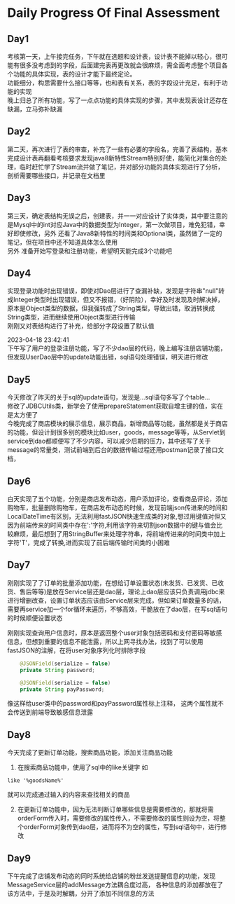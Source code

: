 # Daily Progress Of Final Assessment  
  
## Day1  

考核第一天，上午接完任务，下午就在选题和设计表，设计表不能掉以轻心，很可能有很多没考虑到的字段，后面建完表再更改就会很麻烦，需全面考虑整个项目各个功能的具体实现，表的设计才能下最终定论。  
功能细分，构思需要什么接口等等，也和表有关系，表的字段设计充足，有利于功能的实现  
晚上归总了所有功能，写了一点点功能的具体实现的步骤，其中发现表设计还存在缺漏，立马弥补缺漏  
  
## Day2  

第二天，再次进行了表的审查，补充了一些有必要的字段名，完善了表结构，基本完成设计表再翻看考核要求发现java8新特性Stream特别好使，能简化对集合的处理，临时赶忙学了Stream流并做了笔记，并对部分功能的具体实现进行了分析，剖析需要哪些接口，并记录在文档里  
  
## Day3  

第三天，确定表结构无误之后，创建表，并一一对应设计了实体类，其中要注意的是Mysql中的int对应Java中的数据类型为Integer，第一次做项目，难免犯错，幸好即使修改，另外 还看了Java8新特性的时间类和Optional类，虽然做了一定的笔记，但在项目中还不知道具体怎么使用  
另外 准备开始写登录和注册功能，希望明天能完成3个功能吧

## Day4  

实现登录功能时出现错误，即使对Dao层进行了查漏补缺，发现是字符串"null"转成Integer类型时出现错误，但又不报错，（好阴险），幸好及时发现及时解决掉，原本是Object类型的数据，但我强转成了String类型，导致出错，取消转换成String类型，进而继续使用Object类型进行传输  
刚刚又对表结构进行了补充，给部分字段设置了默认值

2023-04-18 23:42:41  
下午写了用户的登录注册功能，写了不少dao层的代码，晚上编写注册店铺功能，但发现UserDao层中的update功能出错，sql语句处理错误，明天进行修改  
  
## Day5  

今天修改了昨天的关于sql的update语句，发现是...sql语句多写了个table...  
修改了JDBCUtils类，新学会了使用prepareStatement获取自增主键的值，实在是太方便了  
今晚完成了商店模块的展示信息，展示商品，新增商品等功能，虽然都是关于商店的功能，但设计到很多别的模块比如user，goods，message等等，从Servlet到service到dao都顺便写了不少内容，可以减少后期的压力，其中还写了关于message的常量类，测试前端到后台的数据传输过程还用postman记录了接口文档，  
  
## Day6  

白天实现了五个功能，分别是商店发布动态，用户添加评论，查看商品评论，添加购物车，批量删除购物车，在商店发布动态的时候，发现前端json传进来的时间和LocalDateTime有区别，无法利用fastJSON快速生成类的对象,想过用键值对但又因为前端传来的时间类中存在':'字符,利用该字符来切割json数据中的键与值会比较麻烦，最后想到了用StringBuffer来处理字符串，将前端传进来的时间类中加上字符'T'，完成了转换,进而实现了前后端传输时间类的小困难  
  
## Day7

刚刚实现了了订单的批量添加功能，在想给订单设置状态(未发货、已发货、已收货、售后等等)是放在Service层还是dao层，理论上dao层应该只负责调用jdbc来进行增删改查，设置订单状态应该由Service层来完成，但如果订单数量多的话，需要再service加一个for循环来遍历，不够高效，干脆放在了dao层，在写sql语句的时候顺便设置状态  

刚刚实现查询用户信息时，原本是返回整个user对象包括密码和支付密码等敏感信息，但想到重要的信息不能泄露，所以上网寻找办法，找到了可以使用fastJSON的注解，在将user对象序列化时排除字段
  
```Java
    @JSONField(serialize = false)
    private String password;

    @JSONField(serialize = false)
    private String payPassword;
```  

像这样给user类中的password和payPassword属性标上注释，
这两个属性就不会传送到前端导致敏感信息泄露  
  
## Day8  

今天完成了更新订单功能，搜索商品功能，添加关注商品功能  
  
1. 在搜索商品功能中，使用了sql中的like关键字 如  

```mysql  
like '%goodsName%'
```  

就可以完成通过输入的内容来查找相关的商品  

2. 在更新订单功能中，因为无法判断订单哪些信息是需要修改的，那就将需orderForm传入时，需要修改的属性传入，不需要修改的属性则设为空，将整个orderForm对象传到dao层，进而将不为空的属性，写到sql语句中，进行修改  

## Day9

下午完成了店铺发布动态的同时系统给店铺的粉丝发送提醒信息的功能，发现MessageService层的addMessage方法耦合度过高，
各种信息的添加都放在了该方法中，于是及时解耦，分开了添加不同信息的方法